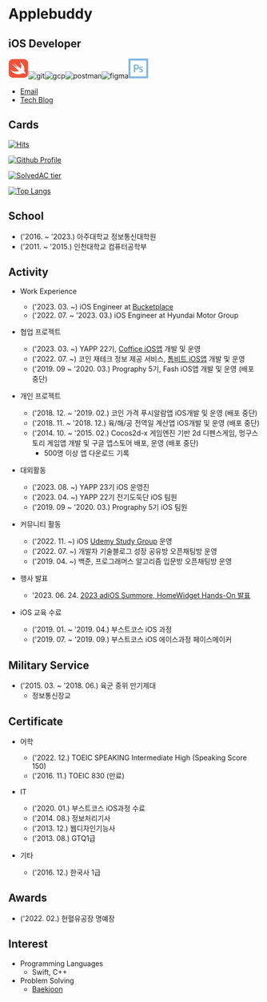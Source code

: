 

# Applebuddy

## iOS Developer

<img src="https://raw.githubusercontent.com/devicons/devicon/master/icons/swift/swift-original.svg" alt="swift" width="40" height="40"/><img src="https://www.vectorlogo.zone/logos/git-scm/git-scm-icon.svg" alt="git" width="40" height="40"/><img src="https://www.vectorlogo.zone/logos/google_cloud/google_cloud-icon.svg" alt="gcp" width="40" height="40"/><img src="https://www.vectorlogo.zone/logos/getpostman/getpostman-icon.svg" alt="postman" width="40" height="40"/><img src="https://www.vectorlogo.zone/logos/figma/figma-icon.svg" alt="figma" width="40" height="40"/><img src="https://raw.githubusercontent.com/devicons/devicon/master/icons/photoshop/photoshop-line.svg" alt="photoshop" width="40" height="40"/>

- [Email](mailto:eagermin92@gmail.com)
- [Tech Blog](https://0urtrees.tistory.com)


## Cards

[![Hits](https://hits.seeyoufarm.com/api/count/incr/badge.svg?url=https%3A%2F%2Fgithub.com%2Fapplebuddy)](https://github.com/applebuddy)

[![Github Profile](https://github-readme-stats-git-masterrstaa-rickstaa.vercel.app/api?username=appleBuddy&show_icons=true&theme=vue-dark)](https://github.com/applebuddy)

[![SolvedAC tier](http://mazassumnida.wtf/api/v2/generate_badge?boj=applebuddy)](https://solved.ac/applebuddy)

[![Top Langs](https://github-readme-stats.vercel.app/api/top-langs/?username=applebuddy&layout=compact&hide=Visual%20Basic)](https://github.com/anuraghazra/github-readme-stats)

## School

- ('2016. ~ '2023.) 아주대학교 정보통신대학원
- ('2011. ~ '2015.) 인천대학교 컴퓨터공학부

## Activity

- Work Experience
  - ('2023. 03. ~) iOS Engineer at [Bucketplace](https://github.com/bucketplace)
  - ('2022. 07. ~ '2023. 03.) iOS Engineer at Hyundai Motor Group

- 협업 프로젝트
  - ('2023. 03. ~) YAPP 22기, [Coffice iOS앱](https://apps.apple.com/kr/app/coffice/id6450617682) 개발 및 운영
  - ('2022. 07. ~) 코인 재테크 정보 제공 서비스, [톰비트 iOS앱](https://apps.apple.com/vn/app/%ED%86%B0%EB%B9%84%ED%8A%B8/id1635148853) 개발 및 운영
  - ('2019. 09 ~ '2020. 03.) Prography 5기, Fash iOS앱 개발 및 운영 (배포 중단)

- 개인 프로젝트
  - ('2018. 12. ~ '2019. 02.) 코인 가격 푸시알람앱 iOS개발 및 운영 (배포 중단)
  - ('2018. 11. ~ '2018. 12.) 육/해/공 전역일 계산앱 iOS개발 및 운영 (배포 중단)
  - ('2014. 10. ~ '2015. 02.) Cocos2d-x 게임엔진 기반 2d 디펜스게임, 멍구스토리 게임앱 개발 및 구글 앱스토어 배포, 운영 (배포 중단)
    - 500명 이상 앱 다운로드 기록
   
- 대외활동
  - ('2023. 08. ~) YAPP 23기 iOS 운영진
  - ('2023. 04. ~) YAPP 22기 전기도둑단 iOS 팀원
  - ('2019. 09 ~ '2020. 03.) Prography 5기 iOS 팀원

- 커뮤니티 활동
  - ('2022. 11. ~) iOS [Udemy Study Group](https://github.com/orgs/iOS-Udemy-Study-Group/repositories) 운영
  - ('2022. 07. ~) 개발자 기술블로그 성장 공유방 오픈채팅방 운영
  - ('2019. 04. ~) 백준, 프로그래머스 알고리즘 입문방 오픈채팅방 운영
 
- 행사 발표
  - '2023. 06. 24. [2023 adiOS Summore, HomeWidget Hands-On 발표](https://github.com/applebuddy/HomeWidget-HandsOn)
 
- iOS 교육 수료
  - ('2019. 01. ~ '2019. 04.) 부스트코스 iOS 과정
  - ('2019. 07. ~ '2019. 09.) 부스트코스 iOS 에이스과정 페이스메이커


## Military Service
- ('2015. 03. ~ '2018. 06.) 육군 중위 만기제대
  - 정보통신장교

## Certificate

- 어학
  - ('2022. 12.) TOEIC SPEAKING Intermediate High (Speaking Score 150)
  - ('2016. 11.) TOEIC 830 (만료)

- IT
  - ('2020. 01.) 부스트코스 iOS과정 수료
  - ('2014. 08.) 정보처리기사 
  - ('2013. 12.) 웹디자인기능사 
  - ('2013. 08.) GTQ1급

- 기타
  - ('2016. 12.) 한국사 1급


## Awards
- ('2022. 02.) 헌혈유공장 명예장


## Interest
- Programming Languages
  - Swift, C++
- Problem Solving
  - [Baekjoon](https://www.acmicpc.net/user/applebuddy)

